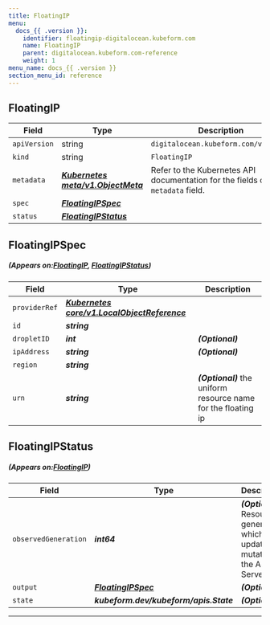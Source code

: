 ```yaml
---
title: FloatingIP
menu:
  docs_{{ .version }}:
    identifier: floatingip-digitalocean.kubeform.com
    name: FloatingIP
    parent: digitalocean.kubeform.com-reference
    weight: 1
menu_name: docs_{{ .version }}
section_menu_id: reference
---
```


## FloatingIP
| Field | Type | Description |
| ------ | ----- | ----------- |
| `apiVersion` | string | `digitalocean.kubeform.com/v1alpha1` |
|    `kind` | string | `FloatingIP` |
| `metadata` | ***[Kubernetes meta/v1.ObjectMeta](https://kubernetes.io/docs/reference/generated/kubernetes-api/v1.13/#objectmeta-v1-meta)***|Refer to the Kubernetes API documentation for the fields of the `metadata` field.|
| `spec` | ***[FloatingIPSpec](#FloatingIPSpec)***||
| `status` | ***[FloatingIPStatus](#FloatingIPStatus)***||
## FloatingIPSpec
##### (Appears on:[FloatingIP](#FloatingIP), [FloatingIPStatus](#FloatingIPStatus))
| Field | Type | Description |
| ------ | ----- | ----------- |
| `providerRef` | ***[Kubernetes core/v1.LocalObjectReference](https://kubernetes.io/docs/reference/generated/kubernetes-api/v1.13/#localobjectreference-v1-core)***||
| `id` | ***string***||
| `dropletID` | ***int***| ***(Optional)*** |
| `ipAddress` | ***string***| ***(Optional)*** |
| `region` | ***string***||
| `urn` | ***string***| ***(Optional)*** the uniform resource name for the floating ip|
## FloatingIPStatus
##### (Appears on:[FloatingIP](#FloatingIP))
| Field | Type | Description |
| ------ | ----- | ----------- |
| `observedGeneration` | ***int64***| ***(Optional)*** Resource generation, which is updated on mutation by the API Server.|
| `output` | ***[FloatingIPSpec](#FloatingIPSpec)***| ***(Optional)*** |
| `state` | ***kubeform.dev/kubeform/apis.State***| ***(Optional)*** |
---
